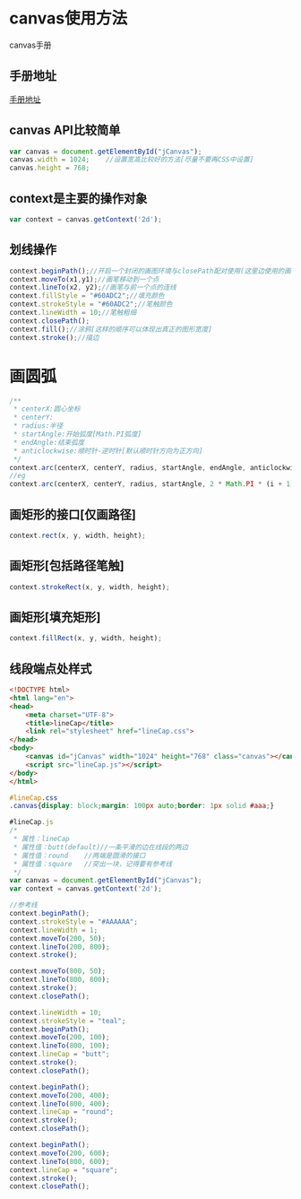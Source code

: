 # canvas使用方法
canvas手册
## 手册地址
[手册地址](https://developer.mozilla.org/zh-CN/docs/Web/API/CanvasRenderingContext2D)
## canvas API比较简单
```javascript
var canvas = document.getElementById("jCanvas");
canvas.width = 1024;	//设置宽高比较好的方法[尽量不要再CSS中设置]
canvas.height = 768;
```
## context是主要的操作对象
```javascript
var context = canvas.getContext('2d');
```
## 划线操作
```javascript
context.beginPath();//开启一个封闭的画图环境与closePath配对使用(这里边使用的画笔都是局部变量)
context.moveTo(x1,y1);//画笔移动到一个点
context.lineTo(x2, y2);//画笔与前一个点的连线
context.fillStyle = "#60ADC2";//填充颜色
context.strokeStyle = "#60ADC2";//笔触颜色
context.lineWidth = 10;//笔触粗细
context.closePath();
context.fill();//涂鸦[这样的顺序可以体现出真正的图形宽度]
context.stroke();//描边
```
# 画圆弧
```javascript
/**
 * centerX:圆心坐标
 * centerY:
 * radius:半径
 * startAngle:开始弧度[Math.PI弧度]
 * endAngle:结束弧度
 * anticlockwise:顺时针-逆时针[默认顺时针方向为正方向]
 */
context.arc(centerX, centerY, radius, startAngle, endAngle, anticlockwise);
//eg
context.arc(centerX, centerY, radius, startAngle, 2 * Math.PI * (i + 1)/6, anticlockwise);
```
## 画矩形的接口[仅画路径]
```javascript
context.rect(x, y, width, height);
```
## 画矩形[包括路径笔触]
```javascript
context.strokeRect(x, y, width, height);
```
## 画矩形[填充矩形]
```javascript
context.fillRect(x, y, width, height);
```
## 线段端点处样式
```html
<!DOCTYPE html>
<html lang="en">
<head>
    <meta charset="UTF-8">
    <title>lineCap</title>
    <link rel="stylesheet" href="lineCap.css">
</head>
<body>
    <canvas id="jCanvas" width="1024" height="768" class="canvas"></canvas>
    <script src="lineCap.js"></script>
</body>
</html>
```
```css
#lineCap.css
.canvas{display: block;margin: 100px auto;border: 1px solid #aaa;}
```
```javascript
#lineCap.js
/*
 * 属性：lineCap
 * 属性值：butt(default)//一条平滑的边在线段的两边
 * 属性值：round	//两端是圆滑的接口
 * 属性值：square	//突出一块，记得要有参考线
 */
var canvas = document.getElementById("jCanvas");
var context = canvas.getContext('2d');

//参考线
context.beginPath();
context.strokeStyle = "#AAAAAA";
context.lineWidth = 1;
context.moveTo(200, 50);
context.lineTo(200, 800);
context.stroke();

context.moveTo(800, 50);
context.lineTo(800, 800);
context.stroke();
context.closePath();

context.lineWidth = 10;
context.strokeStyle = "teal";
context.beginPath();
context.moveTo(200, 100);
context.lineTo(800, 100);
context.lineCap = "butt";
context.stroke();
context.closePath();

context.beginPath();
context.moveTo(200, 400);
context.lineTo(800, 400);
context.lineCap = "round";
context.stroke();
context.closePath();

context.beginPath();
context.moveTo(200, 600);
context.lineTo(800, 600);
context.lineCap = "square";
context.stroke();
context.closePath();
```









